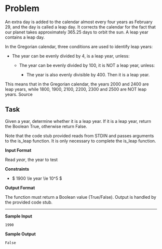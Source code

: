 # Problem

An extra day is added to the calendar almost every four years as February 29, and the day is called a leap day. It corrects the calendar for the fact that our planet takes approximately 365.25 days to orbit the sun. A leap year contains a leap day.

In the Gregorian calendar, three conditions are used to identify leap years:

- The year can be evenly divided by 4, is a leap year, unless:

    - The year can be evenly divided by 100, it is NOT a leap year, unless:

        - The year is also evenly divisible by 400. Then it is a leap year.

This means that in the Gregorian calendar, the years 2000 and 2400 are leap years, while 1800, 1900, 2100, 2200, 2300 and 2500 are NOT leap years. Source

## **Task**

Given a year, determine whether it is a leap year. If it is a leap year, return the Boolean True, otherwise return False.

Note that the code stub provided reads from STDIN and passes arguments to the is_leap function. It is only necessary to complete the is_leap function.

**Input Format**

Read _year_, the year to test

**Constraints**

- $ 1900 \le year \le 10^5 $

**Output Format**

The function must return a Boolean value (True/False). Output is handled by the provided code stub.

---

**Sample Input**

```
1990
```

**Sample Output**

```
False
```